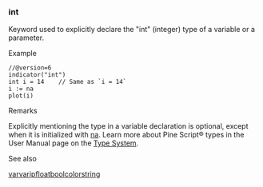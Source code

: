 ### int

Keyword used to explicitly declare the "int" (integer) type of a variable or a parameter.

Example

```
//@version=6  
indicator("int")  
int i = 14    // Same as `i = 14`  
i := na  
plot(i)
```

Remarks

Explicitly mentioning the type in a variable declaration is optional, except when it is initialized with [na](#var_na). Learn more about Pine Script® types in the User Manual page on the [Type System](https://www.tradingview.com/pine-script-docs/language/type-system/).

See also

[var](#kw_var)[varip](#kw_varip)[float](#type_float)[bool](#type_bool)[color](#type_color)[string](#type_string)
